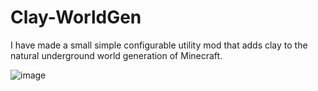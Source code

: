 # Clay-WorldGen
I have made a small simple configurable utility mod that adds clay to the natural underground world generation of Minecraft.

![image](https://user-images.githubusercontent.com/5883716/120504292-4dba6680-c3c4-11eb-89ca-9ccee3933446.png)
